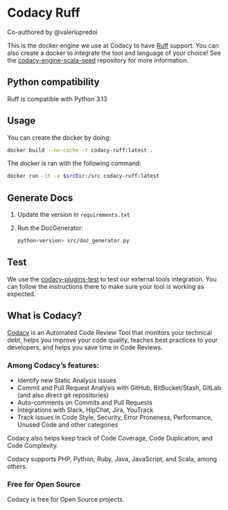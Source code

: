 # Codacy Ruff

Co-authored by @valeriupredoi

This is the docker engine we use at Codacy to have [Ruff](https://docs.astral.sh/ruff/) support.
You can also create a docker to integrate the tool and language of your choice!
See the [codacy-engine-scala-seed](https://github.com/codacy/codacy-engine-scala-seed) repository for more information.

## Python compatibility
Ruff is compatible with Python 3.13

## Usage

You can create the docker by doing:

  ```bash
  docker build --no-cache -t codacy-ruff:latest .
  ```

The docker is ran with the following command:

  ```bash
  docker run -it -v $srcDir:/src codacy-ruff:latest
  ```

## Generate Docs

 1. Update the version in `requirements.txt`

 2. Run the DocGenerator:

    ```bash
    python<version> src/doc_generator.py
    ```

## Test

We use the [codacy-plugins-test](https://github.com/codacy/codacy-plugins-test) to test our external tools integration.
You can follow the instructions there to make sure your tool is working as expected.

## What is Codacy?

[Codacy](https://www.codacy.com/) is an Automated Code Review Tool that monitors your technical debt, helps you improve your code quality, teaches best practices to your developers, and helps you save time in Code Reviews.

### Among Codacy’s features:

 - Identify new Static Analysis issues
 - Commit and Pull Request Analysis with GitHub, BitBucket/Stash, GitLab (and also direct git repositories)
 - Auto-comments on Commits and Pull Requests
 - Integrations with Slack, HipChat, Jira, YouTrack
 - Track issues in Code Style, Security, Error Proneness, Performance, Unused Code and other categories

Codacy also helps keep track of Code Coverage, Code Duplication, and Code Complexity.

Codacy supports PHP, Python, Ruby, Java, JavaScript, and Scala, among others.

### Free for Open Source

Codacy is free for Open Source projects.